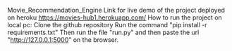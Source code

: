 Movie_Recommendation_Engine
Link for live demo of the project deployed on heroku 
https://movies-hub1.herokuapp.com/
How to run the project on local pc:
Clone the github repository
Run the command "pip install -r requirements.txt"
Then run the file "run.py" and then paste the url "http://127.0.0.1:5000" on the browser.
